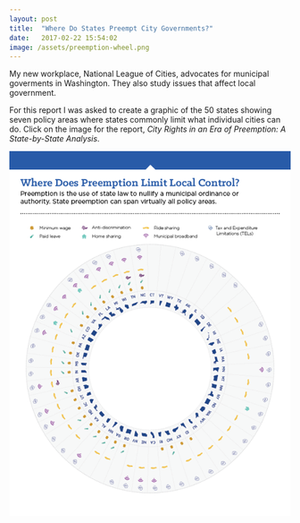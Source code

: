 ```yaml
---
layout: post
title:  "Where Do States Preempt City Governments?"
date:   2017-02-22 15:54:02
image: /assets/preemption-wheel.png
---
```



My new workplace, National League of Cities, advocates for municipal goverments in Washington. They also study issues that affect local government.

For this report I was asked to create a graphic of the 50 states showing seven policy areas where states commonly limit what individual cities can do. Click on the image for the report, *City Rights in an Era of Preemption: A State-by-State Analysis*.

[![Wheel of 50 states with preemption policies](/assets/Preemption.png)](http://nlc.org/sites/default/files/2017-02/NLC%20Preemption%20Report%202017.pdf)
